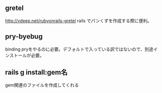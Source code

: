 ## gretel
http://vdeep.net/rubyonrails-gretel
rails でパンくずを作成する際に便利。

## pry-byebug
binding pryをやるのに必要。デフォルトで入っている訳ではないので、別途インストールが必要。

## rails g install:gem名
gem関連のファイルを作成してくれる
